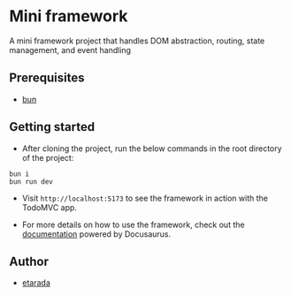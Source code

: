 # Mini framework

A mini framework project that handles DOM abstraction, routing, state management, and event handling

## Prerequisites

- [bun](https://bun.sh/docs/installation)

## Getting started

- After cloning the project, run the below commands in the root directory of the project:

```shell
bun i
bun run dev
```

- Visit `http://localhost:5173` to see the framework in action with the TodoMVC app.

- For more details on how to use the framework, check out the [documentation](https://eb0687.github.io/mini-framework/docs/examples) powered by Docusaurus.

## Author

- [etarada](https://learn.reboot01.com/git/etarada)
